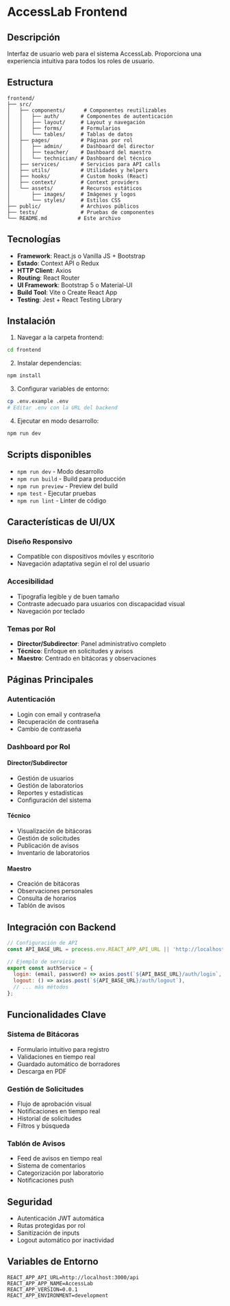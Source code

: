 # AccessLab Frontend

## Descripción
Interfaz de usuario web para el sistema AccessLab. Proporciona una experiencia intuitiva para todos los roles de usuario.

## Estructura

```
frontend/
├── src/
│   ├── components/      # Componentes reutilizables
│   │   ├── auth/       # Componentes de autenticación
│   │   ├── layout/     # Layout y navegación
│   │   ├── forms/      # Formularios
│   │   └── tables/     # Tablas de datos
│   ├── pages/          # Páginas por rol
│   │   ├── admin/      # Dashboard del director
│   │   ├── teacher/    # Dashboard del maestro
│   │   └── technician/ # Dashboard del técnico
│   ├── services/       # Servicios para API calls
│   ├── utils/          # Utilidades y helpers
│   ├── hooks/          # Custom hooks (React)
│   ├── context/        # Context providers
│   └── assets/         # Recursos estáticos
│       ├── images/     # Imágenes y logos
│       └── styles/     # Estilos CSS
├── public/             # Archivos públicos
├── tests/              # Pruebas de componentes
└── README.md          # Este archivo
```

## Tecnologías
- **Framework**: React.js o Vanilla JS + Bootstrap
- **Estado**: Context API o Redux
- **HTTP Client**: Axios
- **Routing**: React Router
- **UI Framework**: Bootstrap 5 o Material-UI
- **Build Tool**: Vite o Create React App
- **Testing**: Jest + React Testing Library

## Instalación

1. Navegar a la carpeta frontend:
```bash
cd frontend
```

2. Instalar dependencias:
```bash
npm install
```

3. Configurar variables de entorno:
```bash
cp .env.example .env
# Editar .env con la URL del backend
```

4. Ejecutar en modo desarrollo:
```bash
npm run dev
```

## Scripts disponibles
- `npm run dev` - Modo desarrollo
- `npm run build` - Build para producción
- `npm run preview` - Preview del build
- `npm test` - Ejecutar pruebas
- `npm run lint` - Linter de código

## Características de UI/UX

### Diseño Responsivo
- Compatible con dispositivos móviles y escritorio
- Navegación adaptativa según el rol del usuario

### Accesibilidad
- Tipografía legible y de buen tamaño
- Contraste adecuado para usuarios con discapacidad visual
- Navegación por teclado

### Temas por Rol
- **Director/Subdirector**: Panel administrativo completo
- **Técnico**: Enfoque en solicitudes y avisos
- **Maestro**: Centrado en bitácoras y observaciones

## Páginas Principales

### Autenticación
- Login con email y contraseña
- Recuperación de contraseña
- Cambio de contraseña

### Dashboard por Rol
#### Director/Subdirector
- Gestión de usuarios
- Gestión de laboratorios
- Reportes y estadísticas
- Configuración del sistema

#### Técnico
- Visualización de bitácoras
- Gestión de solicitudes
- Publicación de avisos
- Inventario de laboratorios

#### Maestro
- Creación de bitácoras
- Observaciones personales
- Consulta de horarios
- Tablón de avisos

## Integración con Backend
```javascript
// Configuración de API
const API_BASE_URL = process.env.REACT_APP_API_URL || 'http://localhost:3000/api';

// Ejemplo de servicio
export const authService = {
  login: (email, password) => axios.post(`${API_BASE_URL}/auth/login`, { email, password }),
  logout: () => axios.post(`${API_BASE_URL}/auth/logout`),
  // ... más métodos
};
```

## Funcionalidades Clave

### Sistema de Bitácoras
- Formulario intuitivo para registro
- Validaciones en tiempo real
- Guardado automático de borradores
- Descarga en PDF

### Gestión de Solicitudes
- Flujo de aprobación visual
- Notificaciones en tiempo real
- Historial de solicitudes
- Filtros y búsqueda

### Tablón de Avisos
- Feed de avisos en tiempo real
- Sistema de comentarios
- Categorización por laboratorio
- Notificaciones push

## Seguridad
- Autenticación JWT automática
- Rutas protegidas por rol
- Sanitización de inputs
- Logout automático por inactividad

## Variables de Entorno
```env
REACT_APP_API_URL=http://localhost:3000/api
REACT_APP_APP_NAME=AccessLab
REACT_APP_VERSION=0.0.1
REACT_APP_ENVIRONMENT=development
```